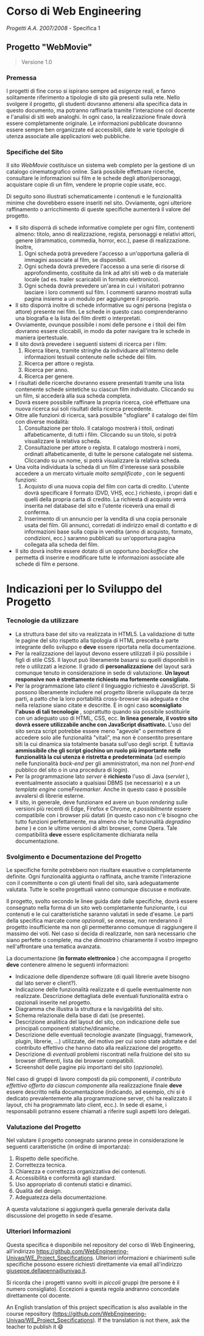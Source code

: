 # Corso di Web Engineering
*Progetti A.A. 2007/2008* - Specifica 1

## Progetto "WebMovie"

> Versione 1.0

### Premessa

I progetti di fine corso si ispirano sempre ad esigenze
reali, e fanno solitamente riferimento a tipologie di sito già presenti sulla
rete. Nello svolgere il progetto, gli studenti dovranno attenersi alla
specifica data in questo documento, ma potranno raffinarla tramite l'interazione
col docente e l'analisi di siti web analoghi. In ogni caso, la realizzazione
finale dovrà essere completamente originale. Le informazioni pubblicate
dovranno essere sempre ben organizzate ed accessibili, date le varie tipologie
di utenza associate alle applicazioni web pubbliche.

### Specifiche del Sito

Il sito *WebMovie* costituisce un sistema web completo per la gestione di un catalogo cinematografico online. Sarà possibile effettuare ricerche, consultare le informazioni sui film e le schede degli attori/personaggi, acquistare copie di un film, vendere le proprie copie usate, ecc.

Di seguito sono illustrati schematicamente i contenuti e le
funzionalità minime che dovrebbero essere inseriti nel sito. Ovviamente, ogni
ulteriore raffinamento o arricchimento di queste specifiche aumenterà il valore
del progetto.
* Il sito disporrà di schede informative complete per ogni film, contenenti almeno: titolo, anno di realizzazione, regista, personaggi e relativi attori, genere (drammatico, commedia, horror, ecc.), paese di realizzazione. Inoltre,
  1. Ogni scheda potrà prevedere l'accesso a un'opportuna galleria di immagini associate al film, se disponibili.
  2. Ogni scheda dovrà prevedere l'accesso a una serie di risorse di approfondimento, costituite da link ad altri siti web o da materiale locale (ad es. trailer scaricabili in formato elettronico).
  3. Ogni scheda dovrà prevedere un'area in cui i visitatori potranno lasciare i loro commenti sul film. I commenti saranno mostrati sulla pagina insieme a un modulo per aggiungere il proprio.
* Il sito disporrà inoltre di schede informative su ogni persona (regista o attore) presente nei film. Le schede in questo caso comprenderanno una biografia e la lista dei film diretti o interpretati.
* Ovviamente, ovunque possibile i nomi delle persone e i titoli dei film dovranno essere cliccabili, in modo da poter navigare tra le schede in maniera ipertestuale.
* Il sito dovrà prevedere i seguenti sistemi di ricerca per i film:
  1. Ricerca libera, tramite stringhe da individuare all'interno delle informazioni testuali contenute nelle schede dei film.
  2. Ricerca per attore o regista.
  3. Ricerca per anno.
  4. Ricerca per genere.
* I risultati delle ricerche dovranno essere presentati tramite una lista contenente schede sintetiche su ciascun film individuato. Cliccando su un film, si accederà alla sua scheda completa.
* Dovrà essere possibile raffinare la propria ricerca, cioè effettuare una nuova ricerca sui soli risultati della ricerca precedente.
* Oltre alle funzioni di ricerca, sarà possibile "sfogliare" il catalogo dei film con diverse modalità:
  1. Consultazione per titolo. Il catalogo mostrerà i titoli, ordinati alfabeticamente, di tutti i film. Cliccando su un titolo, si potrà visualizzare la relativa scheda.
  2. Consultazione per attore o regista. Il catalogo mostrerà i nomi, ordinati alfabeticamente, di tutte le persone catalogate nel sistema. Cliccando su un nome, si potrà visualizzare la relativa scheda.
* Una volta individuata la scheda di un film d'interesse sarà possibile accedere a un mercato virtuale *molto semplificato* , con le seguenti funzioni:
  1. Acquisto di una nuova copia del film con carta di credito. L'utente dovrà specificare il formato (DVD, VHS, ecc.) richiesto, i propri dati e quelli della propria carta di credito. La richiesta di acquisto verrà inserita nel database del sito e l'utente riceverà una email di conferma.
  2. Inserimento di un annuncio per la vendita di una copia personale usata del film. Gli annunci, corredati di indirizzo email di contatto e di informazioni base sulla copia in vendita (anno di acquisto, formato, condizioni, ecc.) saranno pubblicati su un'opportuna pagina collegata alla scheda del film.
* Il sito dovrà inoltre essere dotato di un opportuno *backoffice* che permetta di inserire e modificare tutte le informazioni associate alle schede di film e persone.

# Indicazioni per lo Sviluppo del Progetto

### Tecnologie da utilizzare

* La struttura base del sito va realizzata in HTML5. La validazione di tutte le pagine del sito rispetto alla tipologia di HTML prescelta è parte integrante dello sviluppo e **deve** essere riportata nella documentazione.
* Per la realizzazione del layout devono essere utilizzati il più possibile i figli di stile CSS. Il layout può liberamente basarsi su quelli disponibili in rete o utilizzati a lezione. Il grado di **personalizzazione** del layout sarà comunque tenuto in considerazione in sede di valutazione. **Un layout responsive non è strettamente richiesto ma fortemente consigliato.**
* Per la programmazione lato *client* il linguaggio richiesto è JavaScript. Si possono liberamente includere nel progetto librerie sviluppate da terze parti, a patto che la loro portabilità cross-browser sia adeguata e che nella relazione siano citate e descritte. È in ogni caso **sconsigliato l'abuso di tali tecnologie** , soprattutto quando sia possibile sostituirle con un adeguato uso di HTML, CSS, ecc. **In linea generale, il vostro sito dovrà essere utilizzabile anche con JavaScript disattivato.** L'uso del sito senza script potrebbe essere meno "agevole" o permettere di accedere solo alle funzionalità "vitali", ma non è consentito presentare siti la cui dinamica sia totalmente basata sull'uso degli script. È tuttavia **ammissibile che gli script giochino un ruolo più importante nelle funzionalità la cui utenza è ristretta e predeterminata** (ad esempio nelle funzionalità *back-end* per gli amministratori, ma non nel *front-end* pubblico del sito o in una procedura di login).
* Per la programmazione lato *server* è **richiesto** l'uso di Java (*servlet* ), eventualmente associato a qualsiasi DBMS (se necessario) e a un *template engine* come*Freemarker*. Anche in questo caso è possibile avvalersi di librerie esterne.
* Il sito, in generale, deve funzionare ed avere un buon *rendering* sulle versioni più recenti di Edge, Firefox e Chrome, e *possibilmente* essere compatibile con i browser più datati (in questo caso non c'è bisogno che tutto funzioni perfettamente, ma almeno che le funzionalità *degradino bene* ) e con le ultime versioni di altri browser, come Opera. Tale compatibilità **deve** essere esplicitamente dichiarata nella documentazione.

### Svolgimento e Documentazione del Progetto

Le specifiche fornite potrebbero non risultare esaustive o completamente definite. Ogni funzionalità aggiunta o raffinata, anche tramite l'interazione con il committente o con gli utenti finali del sito, sarà adeguatamente valutata. Tutte le scelte progettuali vanno comunque discusse e motivate.

Il progetto, svolto secondo le linee guida date dalle specifiche, dovrà essere consegnato nella forma di un sito web completamente funzionante, i cui contenuti e le cui caratteristiche saranno valutati in sede d'esame. Le parti della specifica marcate come *opzionali*, se omesse, non renderanno il progetto insufficiente ma non gli permetteranno comunque di raggiungere il massimo dei voti. Nel caso si decida di realizzarle, non sarà necessario che siano perfette o complete, ma che dimostrino chiaramente il vostro impegno nell'affrontare una tematica avanzata.

La documentazione (**in formato elettronico** ) che accompagna il progetto **deve** contenere almeno le seguenti informazioni:

* Indicazione delle dipendenze software (di quali librerie avete bisogno dal lato server e client?).
* Indicazione delle funzionalità realizzate e di quelle eventualmente non realizzate. Descrizione dettagliata delle eventuali funzionalità extra o opzionali inserite nel progetto.
* Diagramma che illustra la struttura e la navigabilità del sito.
* Schema relazionale della base di dati (se presente).
* Descrizione analitica del layout del sito, con indicazione delle sue principali componenti statiche/dinamiche.
* Descrizione delle eventuali tecnologie avanzate (linguaggi, framework, plugin, librerie, ...) utilizzate, del motivo per cui sono state adottate e del contributo effettivo che hanno dato alla realizzazione del progetto.
* Descrizione di *eventuali* problemi riscontrati nella fruizione del sito su browser differenti, lista dei browser compatibili.
* Screenshot delle pagine più importanti del sito (*opzionale*).

Nel caso di gruppi di lavoro composti da più componenti, *il contributo effettivo offerto da ciascun componente* alla realizzazione finale **deve** essere descritto nella documentazione (indicando, ad esempio, chi si è dedicato prevalentemente alla programmazione server, chi ha realizzato il layout, chi ha programmato lato client, ecc.). In sede di esame, i responsabili potranno essere chiamati a riferire sugli aspetti loro delegati.

### Valutazione del Progetto

Nel valutare il progetto consegnato saranno prese in considerazione le seguenti caratteristiche (in ordine di importanza):

1. Rispetto delle specifiche.
2. Correttezza tecnica.
3. Chiarezza e correttezza organizzativa dei contenuti.
4. Accessibilità e conformità agli standard.
5. Uso appropriato di contenuti statici e dinamici.
6. Qualità del design.
7. Adeguatezza della documentazione.

A questa valutazione si aggiungerà quella generale derivata dalla discussione del progetto in sede d'esame.

### Ulteriori Informazioni

Questa specifica è disponibile nel repository del corso di Web Engineering, all'indirizzo https://github.com/WebEngineering-Univaq/WE_Project_Specifications. Ulteriori informazioni e chiarimenti sulle specifiche possono essere richiesti direttamente via email all'indirizzo giuseppe.dellapenna@univaq.it.

Si ricorda che i progetti vanno svolti in *piccoli* gruppi (tre persone è il numero consigliato). Eccezioni a questa regola andranno concordate direttamente col docente.

An English translation of this project specification is also available in the course repository (https://github.com/WebEngineering-Univaq/WE_Project_Specifications). If the translation is not there, ask the teacher to publish it 😄
